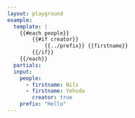 ```yaml
---
layout: playground
example:
  template: |
    {{#each people}}
        {{#if creator}}
            {{../prefix}} {{firstname}}
        {{/if}} 
    {{/each}}
  partials:
  input:
    people:
      - firstname: Nils
      - firstname: Yehuda
        creator: true
    prefix: "Hello"
---
```

